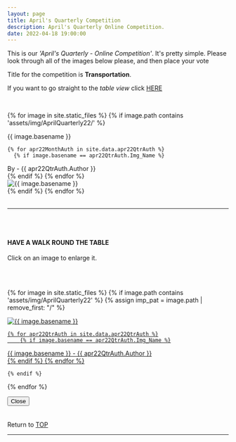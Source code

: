 ```yaml
---
layout: page
title: April's Quarterly Competition
description: April's Quarterly Online Competition.
date: 2022-04-18 19:00:00
---
```



This is our _'April's Quarterly - Online Competition'_. 
It's pretty simple. Please look through all of the images below please, and then place your vote 
<!-- - <a target="_blank" href="https://surveyhero.com/c/7j7zka9t">VOTE HERE</a>  -->

<p>Title for the competition is <strong>Transportation</strong>. </p> 

If you want to go straight to the *table view* click <a href="#tableView">HERE</a>

<!-- <br>
## !! VOTING IS NOW CLOSED !!
<br> -->

<br>

<!-- This loops through all the images in specified folder -->
{% for image in site.static_files %}
    {% if image.path contains 'assets/img/AprilQuarterly22/' %}
<div class="Number">{{ image.basename }}</div>

<!-- This runs and checks if there is a matching author in the file -->
    {% for apr22MonthAuth in site.data.apr22QtrAuth %}
      {% if image.basename == apr22QtrAuth.Img_Name %}
<div class="subName">By - {{ apr22QtrAuth.Author }}</div>
      {% endif %} 
    {% endfor %}


<div>
    <img class="col three Comp_Img" src="{{ site.baseurl }}{{ image.path }}" alt="{{ image.basename }}">
</div>
    {% endif %}
{% endfor %}



<br>
<br>

<hr id="tableView">

<br>
<br>

<div class="col three caption">
    <h4>HAVE A WALK ROUND THE TABLE </h4>
    <p>Click on an image to enlarge it.</p>    
</div>

<br>
<br>


<!-- MASONARY GRID -->
<div class="full-width">
	<div class="grid">

{% for image in site.static_files %}
    {% if image.path contains 'assets/img/AprilQuarterly22' %}
        {% assign imp_pat = image.path | remove_first: "/" %}
<div class="grid__item" data-size="1280x1280">  
    <a href="{{ site.baseurl }}{{ image.path }}" class="img-wrap" alt="{{ image.basename }}">
        <img src="{{ site.baseurl }}{{ image.path }}" alt="{{ image.basename }}" />

    {% for apr22QtrAuth in site.data.apr22QtrAuth %}
        {% if image.basename == apr22QtrAuth.Img_Name %}
<div class="description description--grid">{{ image.basename }} - {{ apr22QtrAuth.Author }}</div>
        {% endif %}
    {% endfor %}

</a>
</div>

    {% endif %}
{% endfor %}
	</div>

<!-- /grid -->
<div class="preview">
	<button class="action action--close"><i class="fa fa-times"></i><span class="text-hidden">Close</span></button>
	<div class="description description--preview"></div>
</div>
</div>
<!-- MASONARY GRID END -->

<br>
<br>

<div class="col three caption">
    Return to <a href="#top">TOP</a>
</div>

<hr>





